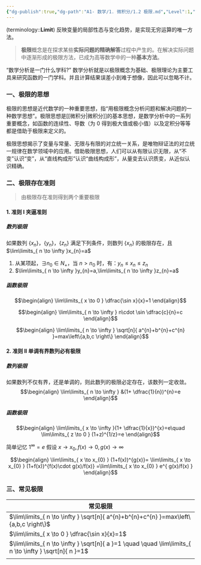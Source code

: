 ```yaml
---
{"dg-publish":true,"dg-path":"A1- 数学/1. 微积分/1.2 极限.md","Level":1,"permalink":"/A1- 数学/1. 微积分/1.2 极限/","dgPassFrontmatter":true,"noteIcon":"","created":"2024-05-21T15:20:28.374+08:00","updated":"2025-08-03T22:31:48.650+08:00"}
---
```


(terminology::**Limit**)
反映变量的局部性态与变化趋势，是实现无穷运算的唯一方法。
> **极限**概念是在探求某些**实际问题的精确解答**过程中产生的。在解决实际问题中逐渐形成的极限方法，已成为高等数学中的一种**基本方法**。

“数学分析是一门什么学科?”  数学分析就是以极限概念为基础、极限理论为主要工具来研究函数的一门学科。并且计算结果误差小到难于想像，因此可以忽略不计。

### 一、极限的思想
极限的思想是近代数学的一种重要思想，指“用极限概念分析问题和解决问题的一种数学思想”。极限思想是[[微积分\|微积分]]的基本思想，是数学分析中的一系列重要概念，如函数的连续性、导数（为 0 得到极大值或极小值）以及定积分等等都是借助于极限来定义的。

极限思想揭示了变量与常量、无限与有限的对立统一关系，是唯物辩证法的对立统一规律在数学领域中的应用。借助极限思想，人们可以从有限认识无限，从“不变”认识“变”，从“直线构成形”认识“曲线构成形”，从量变去认识质变，从近似认识精确。

### 二、极限存在准则
> 由极限存在准则得到两个重要极限

#### 1. 准则 I  夹逼准则

##### 数列极限
如果数列 $\left\{x_{n} \right\}$，$\left\{y_{n} \right\}$，$\left\{z_{n} \right\}$ 满足下列条件，则数列 $\left\{x_{n} \right\}$ 的极限存在，且 $\lim\limits_{ n \to \infty }x_{n}=a$
1. 从某项起，$\exists n_{0} \in N_{+}$，当 $n>n_{0}$ 时，有：$y_{n}\leq x_{n}\leq z_{n}$
2. $\lim\limits_{ n \to \infty }y_{n}=a,\lim\limits_{ n \to \infty }z_{n}=a$

##### 函数极限

$$\begin{align}
\lim\limits_{ x \to 0 } \dfrac{\sin x}{x}=1
\end{align}$$

$$\begin{align}
\lim\limits_{ n \to \infty } n\cdot \sin \dfrac{c}{n}=c
\end{align}$$


$$\begin{align}
\lim\limits_{ n \to \infty } \sqrt[n]{ a^{n}+b^{n}+c^{n} }=max\left\{a,b,c \right\}
\end{align}$$

#### 2. 准则 II 单调有界数列必有极限
##### 数列极限
如果数列不仅有界，还是单调的，则此数列的极限必定存在，该数列一定收敛。
$$\begin{align}
\lim\limits_{ n \to \infty }  &(1+ \dfrac{1}{n})^{n}=e
\end{align}$$

##### 函数极限
$$\begin{align}
\lim\limits_{ x \to \infty }(1+ \dfrac{1}{x})^{x}=e\quad  \lim\limits_{ z \to 0 }  (1+z)^{1/z}=e
\end{align}$$

简单记忆 $1^{\infty}=e$  假设 $x\to x_{0},f(x)\to 0,g(x)\to \infty$

$$\begin{align}
\lim\limits_{ x \to x_{0} }  (1+f(x))^{g(x)}= \lim\limits_{ x \to x_{0} } (1+f(x))^{f(x)\cdot g(x)/f(x)} =\lim\limits_{ x \to x_{0} }  e^{ g(x)/f(x) }
\end{align}$$


### 三、常见极限

| 常见极限                                                                                                     |
| -------------------------------------------------------------------------------------------------------- |
| $\lim\limits_{ n \to \infty } \sqrt[n]{ a^{n}+b^{n}+c^{n} }=max\left\{a,b,c \right\}$                    |
| $\lim\limits_{ x \to 0 } \dfrac{\sin x}{x}=1$                                                            |
| $\lim\limits_{ n \to \infty } \sqrt[n]{ a }=1 \quad \quad  \lim\limits_{ n \to \infty } \sqrt[n]{ n }=1$ |
|                                                                                                          |
